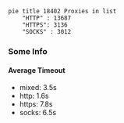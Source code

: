 
```mermaid
pie title 18402 Proxies in list
    "HTTP" : 13687
    "HTTPS": 3136
    "SOCKS" : 3012
```

### Some Info
#### Average Timeout

- mixed: 3.5s
- http: 1.6s
- https: 7.8s
- socks: 6.5s